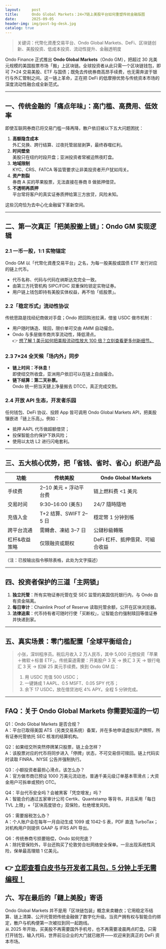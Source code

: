 ```yaml
---
layout:     post
title:      Ondo Global Markets：24×7链上美股平台如何重塑传统金融版图
date:       2025-09-05
header-img: img/post-bg-desk.jpg
catalog: true
---
```


> 关键词：代幣化資產交易平台、Ondo Global Markets、DeFi、区块链创新、美股投资、低成本投资、流动性提升、金融透明度  

Ondo Finance 正式推出 **Ondo Global Markets**（Ondo GM），把超过 30 兆美元规模的美国股票市场「搬」上区块链。全球投资者从此只需一个区块链钱包，即可 7×24 交易美股、ETF 与国债；既免去传统券商高昂手续费，也无需奔波于银行与外汇管制之间。这一链上革命，正在把 DeFi 的低摩擦优势与传统资本市场的深度流动性融合成全新范式。

---

## 一、传统金融的「痛点年味」：高门槛、高费用、低效率

即使互联网券商已将交易门槛一降再降，散户依旧被以下五大问题困扰：

1. **高额隐含成本**  
   外汇兑换、跨行结算、过夜托管层层剥笋，最终吞噬红利。
2. **时间壁垒**  
   美股只在纽约时段开盘；亚洲投资者常被迫熬夜盯盘。
3. **地域限制**  
   KYC、CRS、FATCA 等监管要求让非美投资者开户犹如闯关。
4. **资产割裂**  
   券商 A 买的苹果股票，无法直接在券商 B 做抵押借贷。
5. **不透明再质押**  
   平台常将客户的真实证券质押给第三方放贷，风险未知。

这些沉疴恰为去中心化金融留下革新空间。

---

## 二、第一次真正「把美股搬上链」：Ondo GM 实现逻辑

### 2.1 一币一股，1:1 实物锚定

Ondo GM 以「代幣化資產交易平台」之名，为每一股美股或国债 ETF 发行对应的链上代币。  
- 代币名称、代码与代码在纳斯达克完全一致。  
- 由第三方托管机构 SIPC/FDIC 双重保险锁定实物证券。  
- 用户链上钱包即持有美股实体权益，再不怕「纸股票」。

### 2.2「稳定币式」流动性协议

传统思路是找经纪商做对手盘；Ondo 把回购池拉满，借鉴 USDC 做市机制：  
- 用户随时铸造、赎回，限价单可交由 AMM 自动撮合。  
- Ondo 与多层做市商共享流动性，降低滑点。  
👉 [想了解 1 美元如何把美股流动性放大 100 倍？立刻查看更多创新细节。](https://okxdog.com/)

### 2.3 7×24 全天候「场内外」同步

- **链上时间：不休息！**  
  即使纽交所收盘，亚洲用户依旧可以在链上自由撮合。  
- **链下结算：第二天补票。**  
  Ondo 统一把当天鏈上净量搬去 DTCC，真正完成交割。

### 2.4 开放 API 生态，开发者乐园

任何钱包、DeFi 协议、投顾 App 皆可调用 Ondo Global Markets API，把美股镶嵌进「链上乐高」。例如：  
- 抵押 AAPL 代币做超额借贷；  
- 投保智能合约保护下跌风险；  
- 使用以太坊 L2 进行闪电套利。

---

## 三、五大核心优势，把「省钱、省时、省心」织进产品

| 功能              | 传统美股                        | Ondo Global Markets             |
|-------------------|----------------------------------|----------------------------------|
| 手续费            | 2–10 美元 + 浮动平台费          | 链上燃料费 <1 美元               |
| 交易时间          | 9:30–16:00 (美东)               | 24/7 隨時隨地                    |
| 充值入金          | T+2 结算、SWIFT 2–5 日          | 穩定幣 1 分钟到帳                |
| 跨平台流通        | 需轉倉、凍結 3–7 日             | 公鏈秒級轉賬                     |
| 杠杆&收益策略     | 仅限融资或期权                  | DeFi 杠杆、抵押借貸、可組合收益  |

（注：已按输出指令移除表格，此处为文字描述）

---

## 四、投资者保护的三道「主网锁」

1. **独立托管**：所有实物证券托管在受 SEC 监管的美国信托银行内，与 Ondo 自有资金隔离。  
2. **每日审计**：Chainlink Proof of Reserve 读取托管余额，公开在区块浏览器。  
3. **法律追索**：代币持有者可随时行使「买断权」，让智能合约强制赎回等值证券并快递到家。

---

## 五、真实场景：零门槛配置「全球平衡组合」

> 小张，深圳程序员。税后月收入 2 万人民币，其中 5,000 元想投资「苹果＋微软＋标普 ETF」。传统渠道需要：开美股户 3 天 → 换汇 3 天 → 银行电汇 3 天 → 扣掉 25 美元手续费。换到 Ondo GM 后：  
> 1. 用 USDC 充值 500 USDC；  
> 2. 一键铸成 1 AAPL、0.5 MSFT、0.05 SPY 代币；  
> 3. 余下 17 USDC，放在借贷池吃 4% APY。全程 5 分钟完成。

---

## FAQ：关于 Ondo Global Markets 你需要知道的一切

Q1：Ondo Global Markets 是否合规？  
A：平台已取得美国 ATS（另类交易系统）备案，并在多地申请虚拟资产牌照，所有证券托管依托 SEC 核准的结算机构。

Q2：如果纽交所突然停牌某只股票，链上会怎样？  
A：该股票对应的代币将同步进入「停牌」状态，不可交易但可赎回。链上代码实时读取 FINRA、NYSE 公告并强制执行。

Q3：小额投资者最担心滑点，该怎么办？  
A：官方做市商已预设 1000 万美元流动池，普通千美元级订单基本零滑点；大资金用户可拆单或预约 OTC。

Q4：平台代币安全吗？会被黑客「凭空增发」吗？  
A：智能合约通过五家审计公司 Certik、Quantstamp 等背书，并且采用「每日 TVL 上限」+「区块高度锁仓」双保险，杜绝增发风险。

Q5：需要报税怎么办？  
A：个人账户会在每年一月自动生成 1099 或 1042-S 表，PDF 直连 TurboTax；对机构用户则提供 GAAP 与 IFRS API 导出。

Q6：传统券商亏损要赔偿，Ondo 如何兜底？  
A：除托管保险外，平台还购买了伦敦劳合社网络安全保单。一旦出现系统性风险，保单最高理赔 1 亿美元。

👉 [立即查看白皮书与开发者工具包，5 分钟上手无需编程！](https://okxdog.com/)
---

## 六、写在最后的「鏈上美股」寄语

Ondo Global Markets 并不是用「区块链包装」概念来卖糖衣；它用稳定币结算、链上清算、公开托管把传统金融做了数字化升级。当资产拥有权与智能合约绑定，散户与机构便第一次被拉到同一起跑线。  
从 2025 年开始，买美股不再需要国外手机号，也不再需要凌晨两点盯盘。只需打开钱包，输入代码，世界前沿企业的大门就已敞开——欢迎来到真正的 DeFi 资本市场。